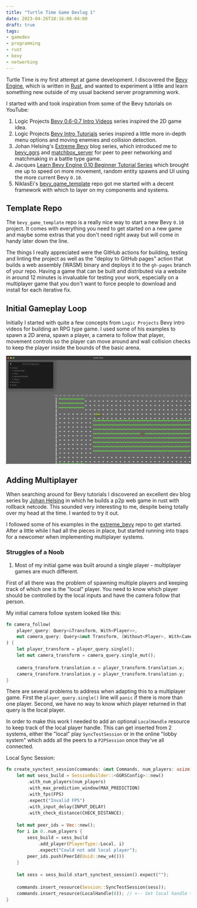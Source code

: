 ```yaml
---
title: "Turtle Time Game Devlog 1"
date: 2023-04-26T10:16:08-04:00
draft: true
tags:
- gamedev
- programming
- rust
- bevy
- networking
---
```


Turtle Time is my first attempt at game development. I discovered the [Bevy Engine](https://bevyengine.org/), which is written in [Rust](), and wanted to experiment a little and learn something new outside of my usual backend server programming work.

I started with and took inspiration from some of the Bevy tutorials on YouTube:

1. Logic Projects [Bevy 0.6-0.7 Intro Videos](https://youtube.com/playlist?list=PLT_D88-MTFOOh_S9YifHfo6KETvEmRmYh) series inspired the 2D game idea.
2. Logic Projects [Bevy Intro Tutorials](https://youtube.com/playlist?list=PLT_D88-MTFOPPl75g4WshL1Gx2bnGTUkz) series inspired a little more in-depth menu options and moving enemies and collision detection.
3. Johan Helsing's [Extreme Bevy](https://johanhelsing.studio/posts/extreme-bevy) blog series, which introduced me to [bevy_ggrs](https://github.com/gschup/bevy_ggrs) and [matchbox_server](https://github.com/johanhelsing/matchbox/tree/main/matchbox_server) for peer to peer networking and matchmaking in a battle type game.
4. Jacques [Learn Bevy Engine 0.10 Beginner Tutorial Series](https://youtube.com/playlist?list=PLVnntJRoP85JHGX7rGDu6LaF3fmDDbqyd) which brought me up to speed on more movement, random entity spawns and UI using the more current Bevy `0.10`.
5. NiklasEi's [bevy_game_template](https://github.com/NiklasEi/bevy_game_template) repo got me started with a decent framework with which to layer on my components and systems.

## Template Repo

The `bevy_game_template` repo is a really nice way to start a new Bevy `0.10` project. It comes with everything you need to get started on a new game and maybe some extras that you don't need right away but will come in handy later down the line. 

The things I really appreciated were the GitHub actions for building, testing and linting the project as well as the "deploy to GitHub pages" action that builds a web assembly (WASM) binary and deploys it to the `gh-pages` branch of your repo. Having a game that can be built and distributed via a website in around 12 minutes is invaluable for testing your work, especially on a multiplayer game that you don't want to force people to download and install for each iterative fix.

## Initial Gameplay Loop

Initially I started with quite a few concepts from `Logic Projects` Bevy intro videos for building an RPG type game. I used some of his examples to spawn a 2D arena, spawn a player, a camera to follow that player, movement controls so the player can move around and wall collision checks to keep the player inside the bounds of the basic arena.


![initial concept](initial_concept.png)


## Adding Multiplayer

When searching around for Bevy tutorials I discovered an excellent dev blog series by [Johan Helsing](https://johanhelsing.studio/posts/extreme-bevy) in which he builds a p2p web game in rust with rollback netcode. This sounded very interesting to me, despite being totally over my head at the time. I wanted to try it out.

I followed some of his examples in the [extreme_bevy](https://github.com/johanhelsing/extreme_bevy/tree/part-1) repo to get started. After a little while I had all the pieces in place, but started running into traps for a newcomer when implementing multiplayer systems.

### Struggles of a Noob

1. Most of my initial game was built around a single player - multiplayer games are much different.

First of all there was the problem of spawning multiple players and keeping track of which one is the "local" player. You need to know which player should be controlled by the local inputs and have the camera follow that person.

My initial camera follow system looked like this:
```rust
fn camera_follow(
    player_query: Query<&Transform, With<Player>>,
    mut camera_query: Query<&mut Transform, (Without<Player>, With<Camera2d>)>,
) {
    let player_transform = player_query.single();
    let mut camera_transform = camera_query.single_mut();

    camera_transform.translation.x = player_transform.translation.x;
    camera_transform.translation.y = player_transform.translation.y;
}
```

There are several problems to address when adapting this to a multiplayer game. First the `player_query.single()` line will `panic` if there is more than one player. Second, we have no way to know which player returned in that query is the local player.

In order to make this work I needed to add an optional `LocalHandle` resource to keep track of the local player handle. This can get inserted from 2 systems, either the "local" play `SyncTestSession` or in the online "lobby system" which adds all the peers to a `P2PSession` once they've all connected.


Local Sync Session:
```rust
fn create_synctest_session(commands: &mut Commands, num_players: usize) {
    let mut sess_build = SessionBuilder::<GGRSConfig>::new()
        .with_num_players(num_players)
        .with_max_prediction_window(MAX_PREDICTION)
        .with_fps(FPS)
        .expect("Invalid FPS")
        .with_input_delay(INPUT_DELAY)
        .with_check_distance(CHECK_DISTANCE);

    let mut peer_ids = Vec::new();
    for i in 0..num_players {
        sess_build = sess_build
            .add_player(PlayerType::Local, i)
            .expect("Could not add local player");
        peer_ids.push(PeerId(Uuid::new_v4()))
    }

    let sess = sess_build.start_synctest_session().expect("");

    commands.insert_resource(Session::SyncTestSession(sess));
    commands.insert_resource(LocalHandle(0)); // <-- Set local handle to 0
}
```


